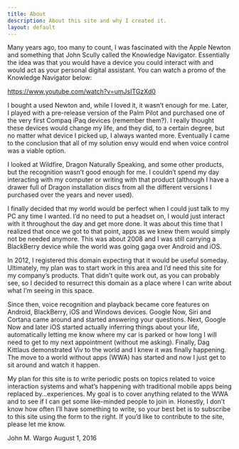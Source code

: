 ```yaml
---
title: About
description: About this site and why I created it.
layout: default
---
```


Many years ago, too many to count, I was fascinated with the Apple Newton and something that John Scully called the Knowledge Navigator. Essentially the idea was that you would have a device you could interact with and would act as your personal digital assistant. You can watch a promo of the Knowledge Navigator below:

https://www.youtube.com/watch?v=umJsITGzXd0

I bought a used Newton and, while I loved it, it wasn’t enough for me. Later, I played with a pre-release version of the Palm Pilot and purchased one of the very first Compaq iPaq devices (remember them?). I really thought these devices would change my life, and they did, to a certain degree, but no matter what device I picked up, I always wanted more. Eventually I came to the conclusion that all of my solution envy would end when voice control was a viable option.

I looked at Wildfire, Dragon Naturally Speaking, and some other products, but the recognition wasn’t good enough for me. I couldn’t spend my day interacting with my computer or writing with that product (although I have a drawer full of Dragon installation discs from all the different versions I purchased over the years and never used).

I finally decided that my world would be perfect when I could just talk to my PC any time I wanted. I’d no need to put a headset on, I would just interact with it throughout the day and get more done. It was about this time that I realized that once we got to that point, apps as we knew them would simply not be needed anymore. This was about 2008 and I was still carrying a BlackBerry device while the world was going gaga over Android and iOS.

In 2012, I registered this domain expecting that it would be useful someday. Ultimately, my plan was to start work in this area and I’d need this site for my company’s products. That didn’t quite work out, as you can probably see, so I decided to resurrect this domain as a place where I can write about what I’m seeing in this space.

Since then, voice recognition and playback became core features on Android, BlackBerry, iOS and Windows devices. Google Now, Siri and Cortana came around and started answering your questions. Next, Google Now and later iOS started actually inferring things about your life, automatically letting me know where my car is parked or how long I will need to get to my next appointment (without me asking). Finally, Dag Kittlaus demonstrated Viv to the world and I knew it was finally happening. The move to a world without apps (WWA) has started and now I just get to sit around and watch it happen.

My plan for this site is to write periodic posts on topics related to voice interaction systems and what’s happening with traditional mobile apps being replaced by…experiences. My goal is to cover anything related to the WWA and to see if I can get some like-minded people to join in. Honestly, I don’t know how often I’ll have something to write, so your best bet is to subscribe to this site using the form to the right. If you’d like to contribute to the site, please let me know.

John M. Wargo
August 1, 2016